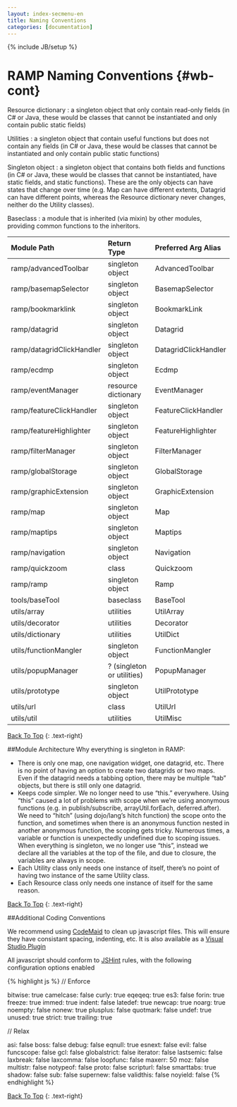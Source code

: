 ```yaml
---
layout: index-secmenu-en
title: Naming Conventions
categories: [documentation]
---
```

{% include JB/setup %}

<a name="top" />

# RAMP Naming Conventions {#wb-cont}



<div class="toc"></div>

Resource dictionary
: a singleton object that only contain read-only fields (in C# or Java, these would be classes that cannot be instantiated and only contain public static fields)

Utilities
: a singleton object that contain useful functions but does not contain any fields (in C# or Java, these would be classes that cannot be instantiated and only contain public static functions)

Singleton object
: a singleton object that contains both fields and functions (in C# or Java, these would be classes that cannot be instantiated, have static fields, and static functions). These are the only objects can have states that change over time (e.g. Map can have different extents, Datagrid can have different points, whereas the Resource dictionary never changes, neither do the Utility classes).

Baseclass
: a module that is inherited (via mixin) by other modules, providing common functions to the inheritors.

| Module Path | Return Type | Preferred Arg Alias |
|:--------|:-------|:--------|
| ramp/advancedToolbar | singleton object | AdvancedToolbar |
| ramp/basemapSelector | singleton object | BasemapSelector |
| ramp/bookmarklink | singleton object | BookmarkLink |
| ramp/datagrid | singleton object | Datagrid |
| ramp/datagridClickHandler | singleton object | DatagridClickHandler |
| ramp/ecdmp | singleton object | Ecdmp |
| ramp/eventManager | resource dictionary | EventManager |
| ramp/featureClickHandler | singleton object | FeatureClickHandler |
| ramp/featureHighlighter | singleton object | FeatureHighlighter |
| ramp/filterManager | singleton object | FilterManager |
| ramp/globalStorage | singleton object | GlobalStorage |
| ramp/graphicExtension | singleton object | GraphicExtension |
| ramp/map | singleton object | Map |
| ramp/maptips | singleton object | Maptips |
| ramp/navigation | singleton object | Navigation |
| ramp/quickzoom | class | Quickzoom |
| ramp/ramp | singleton object | Ramp |
| tools/baseTool | baseclass | BaseTool |
| utils/array | utilities | UtilArray |
| utils/decorator | utilities | Decorator |
| utils/dictionary | utilities | UtilDict |
| utils/functionMangler | singleton object | FunctionMangler |
| utils/popupManager | ? (singleton or utilities) | PopupManager |
| utils/prototype | singleton object | UtilPrototype |
| utils/url | class | UtilUrl |
| utils/util | utilities | UtilMisc |

[Back To Top](#top)
{: .text-right}

##Module Architecture
Why everything is singleton in RAMP:

* There is only one map, one navigation widget, one datagrid, etc. There is no point of having an option to create two datagrids or two maps. Even if the datagrid needs a tabbing option, there may be multiple “tab” objects, but there is still only one datagrid.
* Keeps code simpler. We no longer need to use “this.” everywhere. Using “this” caused a lot of problems with scope when we’re using anonymous functions (e.g. in publish/subscribe, arrayUtil.forEach, deferred.after). We need to “hitch” (using dojo/lang’s hitch function) the scope onto the function, and sometimes when there is an anonymous function nested in another anonymous function, the scoping gets tricky. Numerous times, a variable or function is unexpectedly undefined due to scoping issues. When everything is singleton, we no longer use “this”, instead we declare all the variables at the top of the file, and due to closure, the variables are always in scope.
* Each Utility class only needs one instance of itself, there’s no point of having two instance of the same Utility class.
* Each Resource class only needs one instance of itself for the same reason.

[Back To Top](#top)
{: .text-right}

##Additional Coding Conventions

We recommend using [CodeMaid](http://www.codemaid.net/) to clean up javascript files.  This will ensure they have consistant spacing, indenting, etc.  It is also available as a [Visual Studio Plugin](http://visualstudiogallery.msdn.microsoft.com/76293c4d-8c16-4f4a-aee6-21f83a571496)

All javascript should conform to [JSHint](http://www.jshint.com/docs/options/) rules, with the following configuration options enabled

{% highlight js %}
// Enforce

bitwise: true
camelcase: false
curly: true
eqeqeq: true
es3: false
forin: true
freeze: true
immed: true
indent: false
latedef: true
newcap: true
noarg: true
noempty: false
nonew: true
plusplus: false
quotmark: false
undef: true
unused: true
strict: true
trailing: true

// Relax

asi: false
boss: false
debug: false
eqnull: true
esnext: false
evil: false
funcscope: false
gcl: false
globalstrict: false
iterator: false
lastsemic: false
laxbreak: false
laxcomma: false
loopfunc: false
maxerr: 50
moz: false
multistr: false
notypeof: false
proto: false
scripturl: false
smarttabs: true
shadow: false
sub: false
supernew: false
validthis: false
noyield: false
{% endhighlight %}

[Back To Top](#top)
{: .text-right}
